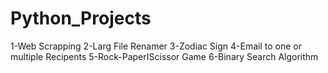 # Python_Projects
1-Web Scrapping
2-Larg File Renamer
3-Zodiac Sign
4-Email to one or multiple Recipents
5-Rock-PaperIScissor Game
6-Binary Search Algorithm
